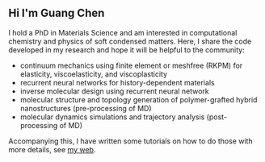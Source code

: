## Hi I'm Guang Chen

I hold a PhD in Materials Science and am interested in computational chemistry and physics of soft condensed matters. Here, I share the code developed in my research 
and hope it will be helpful to the community:
- continuum mechanics using finite element or meshfree (RKPM) for elasticity, viscoelasticity, and viscoplasticity
- recurrent neural networks for history-dependent materials
- inverse molecular design using recurrent neural network
- molecular structure and topology generation of polymer-grafted hybrid nanostructures (pre-processing of MD)
- molecular dynamics simulations and trajectory analysis (post-processing of MD)

Accompanying this, I have written some tutorials on how to do those with more details, see [my web](https://www.gchenlab.com/tutorials/).
